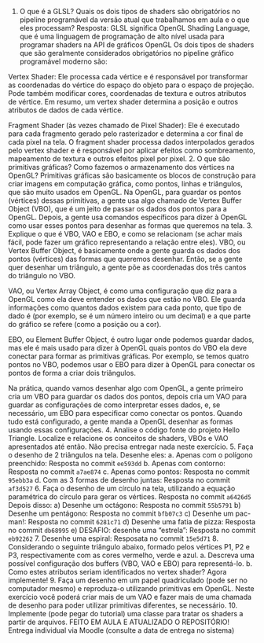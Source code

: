 1. O que é a GLSL? Quais os dois tipos de shaders são obrigatórios no pipeline programável
da versão atual que trabalhamos em aula e o que eles processam?
   Resposta: GLSL significa OpenGL Shading Language, que é uma linguagem de programação de alto nível usada para programar shaders na API de gráficos OpenGL
   Os dois tipos de shaders que são geralmente considerados obrigatórios no pipeline gráfico programável moderno são:

Vertex Shader: Ele processa cada vértice e é responsável por transformar as coordenadas do vértice do espaço do objeto para o espaço de projeção. Pode também modificar cores, coordenadas de textura e outros atributos de vértice. Em resumo, um vertex shader determina a posição e outros atributos de dados de cada vértice.

Fragment Shader (às vezes chamado de Pixel Shader): Ele é executado para cada fragmento gerado pelo rasterizador e determina a cor final de cada pixel na tela. O fragment shader processa dados interpolados gerados pelo vertex shader e é responsável por aplicar efeitos como sombreamento, mapeamento de textura e outros efeitos pixel por pixel.
2. O que são primitivas gráficas? Como fazemos o armazenamento dos vértices na OpenGL?
Primitivas gráficas são basicamente os blocos de construção para criar imagens em computação gráfica, como pontos, linhas e triângulos, que são muito usados em OpenGL. Na OpenGL, para guardar os pontos (vértices) dessas primitivas, a gente usa algo chamado de Vertex Buffer Object (VBO), que é um jeito de passar os dados dos pontos para a OpenGL. Depois, a gente usa comandos específicos para dizer à OpenGL como usar esses pontos para desenhar as formas que queremos na tela.
3. Explique o que é VBO, VAO e EBO, e como se relacionam (se achar mais fácil, pode fazer
um gráfico representando a relação entre eles).
VBO, ou Vertex Buffer Object, é basicamente onde a gente guarda os dados dos pontos (vértices) das formas que queremos desenhar. Então, se a gente quer desenhar um triângulo, a gente põe as coordenadas dos três cantos do triângulo no VBO.

VAO, ou Vertex Array Object, é como uma configuração que diz para a OpenGL como ela deve entender os dados que estão no VBO. Ele guarda informações como quantos dados existem para cada ponto, que tipo de dado é (por exemplo, se é um número inteiro ou um decimal) e a que parte do gráfico se refere (como a posição ou a cor).

EBO, ou Element Buffer Object, é outro lugar onde podemos guardar dados, mas ele é mais usado para dizer à OpenGL quais pontos do VBO ela deve conectar para formar as primitivas gráficas. Por exemplo, se temos quatro pontos no VBO, podemos usar o EBO para dizer à OpenGL para conectar os pontos de forma a criar dois triângulos.

Na prática, quando vamos desenhar algo com OpenGL, a gente primeiro cria um VBO para guardar os dados dos pontos, depois cria um VAO para guardar as configurações de como interpretar esses dados, e, se necessário, um EBO para especificar como conectar os pontos. Quando tudo está configurado, a gente manda a OpenGL desenhar as formas usando essas configurações.
4. Analise o código fonte do projeto Hello Triangle. Localize e relacione os conceitos de
shaders, VBOs e VAO apresentados até então. Não precisa entregar nada neste exercício.
5. Faça o desenho de 2 triângulos na tela. Desenhe eles:
a. Apenas com o polígono preenchido: Resposta no commit `ee593dd`
b. Apenas com contorno: Resposta no commit `a7ae874`
c. Apenas como pontos: Resposta no commit `95ebb3a`
d. Com as 3 formas de desenho juntas: Resposta no commit `af3d527`
6. Faça o desenho de um círculo na tela, utilizando a equação paramétrica do círculo para
gerar os vértices. Resposta no commit `a6426d5`
 Depois disso:
a) Desenhe um octágono: Resposta no commit `55b5791`
b) Desenhe um pentágono: Resposta no commit `bfb07c3`
c) Desenhe um pac-man!: Resposta no commit `6281c71`
d) Desenhe uma fatia de pizza: Resposta no commit `db68995`
e) DESAFIO: desenhe uma “estrela”: Resposta no commit `eb92262`
7. Desenhe uma espiral: Resposata no commit `15e5d71`
8. Considerando o seguinte triângulo abaixo, formado pelos vértices P1, P2 e P3,
respectivamente com as cores vermelho, verde e azul.
a. Descreva uma possível configuração dos buffers (VBO, VAO e EBO) para
representá-lo.
b. Como estes atributos seriam identificados no vertex shader?
Agora implemente!
9. Faça um desenho em um papel quadriculado (pode ser no computador mesmo) e
reproduza-o utilizando primitivas em OpenGL. Neste exercício você poderá criar mais de um
VAO e fazer mais de uma chamada de desenho para poder utilizar primitivas diferentes, se
necessário.
10.  Implemente (pode pegar do tutorial) uma classe para tratar os shaders a partir de
arquivos. FEITO EM AULA E ATUALIZADO O REPOSITÓRIO!
Entrega individual via Moodle (consulte a data de entrega no sistema)